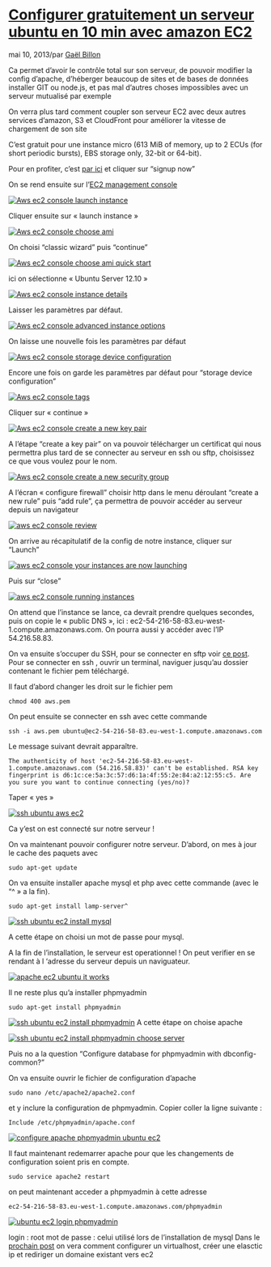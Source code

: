 # [Configurer gratuitement un serveur ubuntu en 10 min avec amazon EC2](https://gaelbillon.com/configurer-gratuitement-un-serveur-ubuntu-en-10-min-avec-amazon-ec2/)

mai 10, 2013/par [Gaël Billon](https://gaelbillon.com/author/gael/)

Ca permet d’avoir le contrôle total sur son serveur, de pouvoir modifier la config d’apache, d’héberger beaucoup de sites et de bases de données installer GIT ou node.js, et pas mal d’autres choses impossibles avec un serveur mutualisé par exemple

On verra plus tard comment coupler son serveur EC2 avec deux autres services d’amazon, S3 et CloudFront pour améliorer la vitesse de chargement de son site

C’est gratuit pour une instance micro (613 MiB of memory, up to 2 ECUs (for short periodic bursts), EBS storage only, 32-bit or 64-bit).

Pour en profiter, c’est [par ici](https://aws.amazon.com/ec2) et cliquer sur “signup now”

On se rend ensuite sur l’[EC2 management console](https://console.aws.amazon.com/ec2/v2/home)

[![Aws ec2 console launch instance](https://gaelbillon.com/wp-content/uploads/2013/05/Screen-shot-2013-05-10-at-11.35.20-AM-1024x640.png)](https://gaelbillon.com/wp-content/uploads/2013/05/Screen-shot-2013-05-10-at-11.35.20-AM.png)

Cliquer ensuite sur « launch instance »

[![Aws ec2 console choose ami](https://gaelbillon.com/wp-content/uploads/2013/05/Screen-shot-2013-05-10-at-11.54.17-AM-1024x640.png)](https://gaelbillon.com/wp-content/uploads/2013/05/Screen-shot-2013-05-10-at-11.54.17-AM.png)

On choisi “classic wizard” puis “continue”

[![Aws ec2 console choose ami quick start](https://gaelbillon.com/wp-content/uploads/2013/05/Screen-shot-2013-05-10-at-11.57.58-AM-1024x640.png)](https://gaelbillon.com/wp-content/uploads/2013/05/Screen-shot-2013-05-10-at-11.57.58-AM.png)

ici on sélectionne « Ubuntu Server 12.10 »

[![Aws ec2 console instance details](https://gaelbillon.com/wp-content/uploads/2013/05/Screen-shot-2013-05-10-at-11.58.11-AM-1024x640.png)](https://gaelbillon.com/wp-content/uploads/2013/05/Screen-shot-2013-05-10-at-11.58.11-AM.png)

Laisser les paramètres par défaut.

[![Aws ec2 console advanced instance options](https://gaelbillon.com/wp-content/uploads/2013/05/Screen-shot-2013-05-10-at-11.58.19-AM-1024x640.png)](https://gaelbillon.com/wp-content/uploads/2013/05/Screen-shot-2013-05-10-at-11.58.19-AM.png)

On laisse une nouvelle fois les paramètres par défaut

[![Aws ec2 console storage device configuration](https://gaelbillon.com/wp-content/uploads/2013/05/Screen-shot-2013-05-10-at-11.58.36-AM-1024x640.png)](https://gaelbillon.com/wp-content/uploads/2013/05/Screen-shot-2013-05-10-at-11.58.36-AM.png)

Encore une fois on garde les paramètres par défaut pour “storage device configuration”

[![Aws ec2 console tags](https://gaelbillon.com/wp-content/uploads/2013/05/Screen-shot-2013-05-10-at-11.59.50-AM-1024x640.png)](https://gaelbillon.com/wp-content/uploads/2013/05/Screen-shot-2013-05-10-at-11.59.50-AM.png)

Cliquer sur « continue »

[![Aws ec2 console create a new key pair](https://gaelbillon.com/wp-content/uploads/2013/05/Screen-shot-2013-05-10-at-12.03.04-PM-1024x640.png)](https://gaelbillon.com/wp-content/uploads/2013/05/Screen-shot-2013-05-10-at-12.03.04-PM.png)

A l’étape “create a key pair” on va pouvoir télécharger un certificat qui nous permettra plus tard de se connecter au serveur en ssh ou sftp, choisissez ce que vous voulez pour le nom.

[![Aws ec2 console create a new security group](https://gaelbillon.com/wp-content/uploads/2013/05/Screen-shot-2013-05-10-at-12.07.39-PM-1024x640.png)](https://gaelbillon.com/wp-content/uploads/2013/05/Screen-shot-2013-05-10-at-12.07.39-PM.png)

A l’écran « configure firewall” choisir http dans le menu déroulant “create a new rule” puis “add rule”, ça permettra de pouvoir accéder au serveur depuis un navigateur

[![aws ec2 console review](https://gaelbillon.com/wp-content/uploads/2013/05/Screen-shot-2013-05-10-at-12.07.55-PM-1024x640.png)](https://gaelbillon.com/wp-content/uploads/2013/05/Screen-shot-2013-05-10-at-12.07.55-PM.png)

On arrive au récapitulatif de la config de notre instance, cliquer sur “Launch”

[![aws ec2 console your instances are now launching](https://gaelbillon.com/wp-content/uploads/2013/05/Screen-shot-2013-05-10-at-12.08.01-PM-1024x640.png)](https://gaelbillon.com/wp-content/uploads/2013/05/Screen-shot-2013-05-10-at-12.08.01-PM.png)

Puis sur “close”

[![aws ec2 console running instances](https://gaelbillon.com/wp-content/uploads/2013/05/Screen-shot-2013-05-10-at-6.08.40-PM1-1024x640.png)](https://gaelbillon.com/wp-content/uploads/2013/05/Screen-shot-2013-05-10-at-6.08.40-PM1.png)

On attend que l’instance se lance, ca devrait prendre quelques secondes, puis on copie le « public DNS », ici : ec2-54-216-58-83.eu-west-1.compute.amazonaws.com.
On pourra aussi y accéder avec l’IP 54.216.58.83.

On va ensuite s’occuper du SSH, pour se connecter en sftp voir [ce post](https://gaelbillon.com/se-connecter-en-sftp-a-une-instance-ec2-avec-transmit/).
Pour se connecter en ssh , ouvrir un terminal, naviguer jusqu’au dossier contenant le fichier pem téléchargé.

Il faut d’abord changer les droit sur le fichier pem

```
chmod 400 aws.pem
```

On peut ensuite se connecter en ssh avec cette commande

```
ssh -i aws.pem ubuntu@ec2-54-216-58-83.eu-west-1.compute.amazonaws.com
```

Le message suivant devrait apparaître.

```
The authenticity of host 'ec2-54-216-58-83.eu-west-1.compute.amazonaws.com (54.216.58.83)' can't be established. RSA key fingerprint is d6:1c:ce:5a:3c:57:d6:1a:4f:55:2e:84:a2:12:55:c5. Are you sure you want to continue connecting (yes/no)?
```

 

Taper « yes »

[![ssh ubuntu aws ec2](https://gaelbillon.com/wp-content/uploads/2013/05/Screen-shot-2013-05-10-at-12.16.05-PM.png)](https://gaelbillon.com/wp-content/uploads/2013/05/Screen-shot-2013-05-10-at-12.16.05-PM.png)

Ca y’est on est connecté sur notre serveur !

On va maintenant pouvoir configurer notre serveur.
D’abord, on mes à jour le cache des paquets avec

 

```
sudo apt-get update
```

 

On va ensuite installer apache mysql et php avec cette commande (avec le “^ » a la fin).

```
sudo apt-get install lamp-server^
```

[![ssh ubuntu ec2 install mysql](https://gaelbillon.com/wp-content/uploads/2013/05/Screen-shot-2013-05-07-at-7.42.38-PM.png)](https://gaelbillon.com/wp-content/uploads/2013/05/Screen-shot-2013-05-07-at-7.42.38-PM.png)

A cette étape on choisi un mot de passe pour mysql.

A la fin de l’installation, le serveur est operationnel ! On peut verifier en se rendant à l ‘adresse du serveur depuis un naviguateur.

[![apache ec2 ubuntu it works](https://gaelbillon.com/wp-content/uploads/2013/05/Screen-shot-2013-05-10-at-12.18.50-PM-1024x640.png)](https://gaelbillon.com/wp-content/uploads/2013/05/Screen-shot-2013-05-10-at-12.18.50-PM.png)

Il ne reste plus qu’a installer phpmyadmin

```
sudo apt-get install phpmyadmin
```

[![ssh ubuntu ec2 install phpmyadmin](https://gaelbillon.com/wp-content/uploads/2013/05/Screen-shot-2013-05-10-at-12.19.21-PM.png)](https://gaelbillon.com/wp-content/uploads/2013/05/Screen-shot-2013-05-10-at-12.19.21-PM.png)
A cette étape on choise apache

[![ssh ubuntu ec2 install phpmyadmin choose server](https://gaelbillon.com/wp-content/uploads/2013/05/Screen-shot-2013-05-07-at-7.56.11-PM.png)](https://gaelbillon.com/wp-content/uploads/2013/05/Screen-shot-2013-05-07-at-7.56.11-PM.png)

Puis no a la question “Configure database for phpmyadmin with dbconfig-common?”

On va ensuite ouvrir le fichier de configuration d’apache

```
sudo nano /etc/apache2/apache2.conf
```

et y inclure la configuration de phpmyadmin. Copier coller la ligne suivante :

```
Include /etc/phpmyadmin/apache.conf
```

[![configure apache phpmyadmin ubuntu ec2](https://gaelbillon.com/wp-content/uploads/2013/05/Screen-shot-2013-05-10-at-12.22.32-PM.png)](https://gaelbillon.com/wp-content/uploads/2013/05/Screen-shot-2013-05-10-at-12.22.32-PM.png)

Il faut maintenant redemarrer apache pour que les changements de configuration soient pris en compte.

```
sudo service apache2 restart
```

on peut maintenant acceder a phpmyadmin à cette adresse

```
ec2-54-216-58-83.eu-west-1.compute.amazonaws.com/phpmyadmin
```

[![ubuntu ec2 login phpmyadmin](https://gaelbillon.com/wp-content/uploads/2013/05/Screen-shot-2013-05-10-at-12.23.53-PM-1024x640.png)](https://gaelbillon.com/wp-content/uploads/2013/05/Screen-shot-2013-05-10-at-12.23.53-PM.png)

login : root
mot de passe : celui utilisé lors de l’installation de mysql
Dans le [prochain post](https://gaelbillon.com/creer-un-virtual-host-une-elastic-ip-et-rediriger-son-domaine-vers-ec2/) on vera comment configurer un virtualhost, créer une elasctic ip et rediriger un domaine existant vers ec2